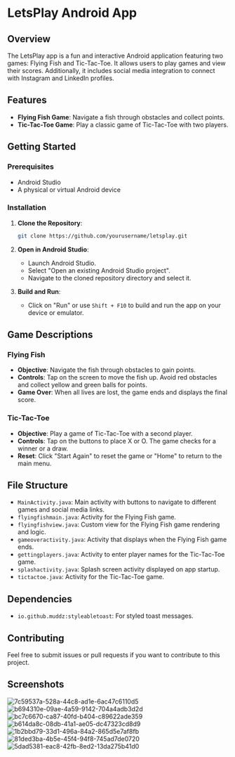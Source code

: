 # LetsPlay Android App

## Overview

The LetsPlay app is a fun and interactive Android application featuring two games: Flying Fish and Tic-Tac-Toe. It allows users to play games and view their scores. Additionally, it includes social media integration to connect with Instagram and LinkedIn profiles.

## Features

- **Flying Fish Game**: Navigate a fish through obstacles and collect points.
- **Tic-Tac-Toe Game**: Play a classic game of Tic-Tac-Toe with two players.


## Getting Started

### Prerequisites

- Android Studio
- A physical or virtual Android device

### Installation

1. **Clone the Repository**:
   ```sh
   git clone https://github.com/yourusername/letsplay.git
   ```
   
2. **Open in Android Studio**:
   - Launch Android Studio.
   - Select "Open an existing Android Studio project".
   - Navigate to the cloned repository directory and select it.

3. **Build and Run**:
   - Click on "Run" or use `Shift + F10` to build and run the app on your device or emulator.

## Game Descriptions

### Flying Fish

- **Objective**: Navigate the fish through obstacles to gain points.
- **Controls**: Tap on the screen to move the fish up. Avoid red obstacles and collect yellow and green balls for points.
- **Game Over**: When all lives are lost, the game ends and displays the final score.

### Tic-Tac-Toe

- **Objective**: Play a game of Tic-Tac-Toe with a second player.
- **Controls**: Tap on the buttons to place X or O. The game checks for a winner or a draw.
- **Reset**: Click "Start Again" to reset the game or "Home" to return to the main menu.

## File Structure

- `MainActivity.java`: Main activity with buttons to navigate to different games and social media links.
- `flyingfishmain.java`: Activity for the Flying Fish game.
- `flyingfishview.java`: Custom view for the Flying Fish game rendering and logic.
- `gameoveractivity.java`: Activity that displays when the Flying Fish game ends.
- `gettingplayers.java`: Activity to enter player names for the Tic-Tac-Toe game.
- `splashactivity.java`: Splash screen activity displayed on app startup.
- `tictactoe.java`: Activity for the Tic-Tac-Toe game.

## Dependencies

- `io.github.muddz:styleabletoast`: For styled toast messages.

## Contributing

Feel free to submit issues or pull requests if you want to contribute to this project.

## Screenshots
![7c59537a-528a-44c8-ad1e-6ac47c6110d5](https://github.com/user-attachments/assets/fa7e2eb7-4e9f-4b24-bda5-2487d1df5221)
![b694310e-09ae-4a59-9142-704a4adb3d2d](https://github.com/user-attachments/assets/2f3ed3a0-674e-41c7-9b0c-66412490dd86)
![bc7c6670-ca87-40fd-b404-c89622ade359](https://github.com/user-attachments/assets/2a66237b-331d-4bfc-872e-28126a4f1716)
![b614da8c-08db-41a1-ae05-dc47323cd8d9](https://github.com/user-attachments/assets/101013e3-d4cc-4802-ae06-2ab48f521f6a)
![1b2bbd79-33d1-496a-84a2-865d5e7af8fb](https://github.com/user-attachments/assets/1891ca92-1daa-45da-8332-e010147a65ab)
![81ded3ba-4b5e-45f4-94f8-745ad7de0720](https://github.com/user-attachments/assets/714ec55d-b5d4-4fdb-b628-ad7506d087d6)
![5dad5381-eac8-42fb-8ed2-13da275b41d0](https://github.com/user-attachments/assets/98d5ab6f-09af-4cd6-b8a9-42cbcc607919)









